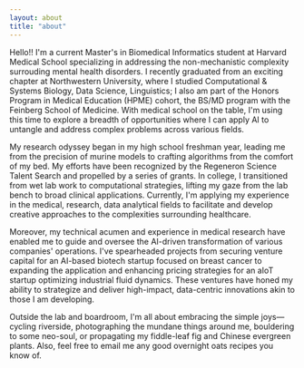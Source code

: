 ```yaml
---
layout: about
title: "about"
---
```


Hello!! I'm a current Master's in Biomedical Informatics student at Harvard Medical School specializing in addressing the non-mechanistic complexity surrouding mental health disorders. I recently graduated from an exciting chapter at Northwestern University, where I studied Computational & Systems Biology, Data Science, Linguistics; I also am part of the Honors Program in Medical Education (HPME) cohort, the BS/MD program with the Feinberg School of Medicine. With medical school on the table, I'm using this time to explore a breadth of opportunities where I can apply AI to untangle and address complex problems across various fields.

My research odyssey began in my high school freshman year, leading me from the precision of murine models to crafting algorithms from the comfort of my bed. My efforts have been recognized by the Regeneron Science Talent Search and propelled by a series of grants. In college, I transitioned from wet lab work to computational strategies, lifting my gaze from the lab bench to broad clinical applications. Currently, I'm applying my experience in the medical, research, data analytical fields to facilitate and develop creative approaches to the complexities surrounding healthcare.

Moreover, my technical acumen and experience in medical research have enabled me to guide and oversee the AI-driven transformation of various companies' operations. I've spearheaded projects from securing venture capital for an AI-based biotech startup focused on breast cancer to expanding the application and enhancing pricing strategies for an aIoT startup optimizing industrial fluid dynamics. These ventures have honed my ability to strategize and deliver high-impact, data-centric innovations akin to those I am developing.

Outside the lab and boardroom, I'm all about embracing the simple joys—cycling riverside, photographing the mundane things around me, bouldering to some neo-soul, or propagating my fiddle-leaf fig and Chinese evergreen plants. Also, feel free to email me any good overnight oats recipes you know of.